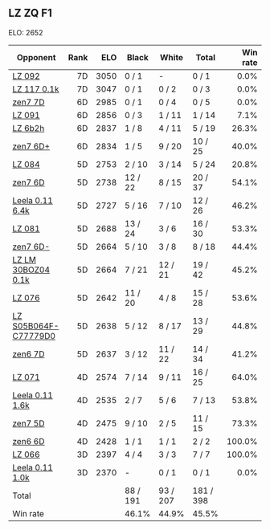 ## LZ ZQ F1 ##

ELO: 2652

Opponent | Rank | ELO | Black | White | Total | Win rate
---------|-----:|----:|-------|-------|-------|-------:
[LZ 092](LZ%20092.md) | 7D | 3050 | 0 / 1 | - | 0 / 1 | 0.0%
[LZ 117 0.1k](LZ%20117%200.1k.md) | 7D | 3047 | 0 / 1 | 0 / 2 | 0 / 3 | 0.0%
[zen7 7D](zen7%207D.md) | 6D | 2985 | 0 / 1 | 0 / 4 | 0 / 5 | 0.0%
[LZ 091](LZ%20091.md) | 6D | 2856 | 0 / 3 | 1 / 11 | 1 / 14 | 7.1%
[LZ 6b2h](LZ%206b2h.md) | 6D | 2837 | 1 / 8 | 4 / 11 | 5 / 19 | 26.3%
[zen7 6D+](zen7%206D+.md) | 6D | 2834 | 1 / 5 | 9 / 20 | 10 / 25 | 40.0%
[LZ 084](LZ%20084.md) | 5D | 2753 | 2 / 10 | 3 / 14 | 5 / 24 | 20.8%
[zen7 6D](zen7%206D.md) | 5D | 2738 | 12 / 22 | 8 / 15 | 20 / 37 | 54.1%
[Leela 0.11 6.4k](Leela%200.11%206.4k.md) | 5D | 2727 | 5 / 16 | 7 / 10 | 12 / 26 | 46.2%
[LZ 081](LZ%20081.md) | 5D | 2688 | 13 / 24 | 3 / 6 | 16 / 30 | 53.3%
[zen7 6D-](zen7%206D-.md) | 5D | 2664 | 5 / 10 | 3 / 8 | 8 / 18 | 44.4%
[LZ LM 30BOZ04 0.1k](LZ%20LM%2030BOZ04%200.1k.md) | 5D | 2664 | 7 / 21 | 12 / 21 | 19 / 42 | 45.2%
[LZ 076](LZ%20076.md) | 5D | 2642 | 11 / 20 | 4 / 8 | 15 / 28 | 53.6%
[LZ S05B064F-C77779D0](LZ%20S05B064F-C77779D0.md) | 5D | 2638 | 5 / 12 | 8 / 17 | 13 / 29 | 44.8%
[zen6 7D](zen6%207D.md) | 5D | 2637 | 3 / 12 | 11 / 22 | 14 / 34 | 41.2%
[LZ 071](LZ%20071.md) | 4D | 2574 | 7 / 14 | 9 / 11 | 16 / 25 | 64.0%
[Leela 0.11 1.6k](Leela%200.11%201.6k.md) | 4D | 2535 | 2 / 7 | 5 / 6 | 7 / 13 | 53.8%
[zen7 5D](zen7%205D.md) | 4D | 2475 | 9 / 10 | 2 / 5 | 11 / 15 | 73.3%
[zen6 6D](zen6%206D.md) | 4D | 2428 | 1 / 1 | 1 / 1 | 2 / 2 | 100.0%
[LZ 066](LZ%20066.md) | 3D | 2397 | 4 / 4 | 3 / 3 | 7 / 7 | 100.0%
[Leela 0.11 1.0k](Leela%200.11%201.0k.md) | 3D | 2370 | - | 0 / 1 | 0 / 1 | 0.0%
Total | | | 88 / 191 | 93 / 207 | 181 / 398 | 
Win rate| | | 46.1% | 44.9% | 45.5% | 
